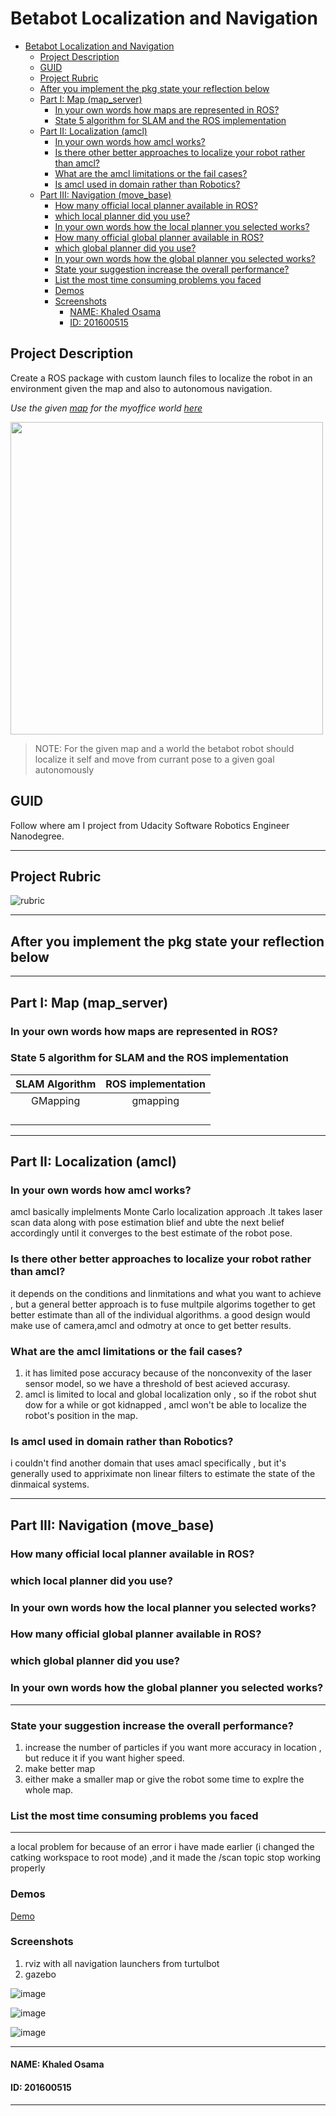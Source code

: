 # Betabot Localization and Navigation

- [Betabot Localization and Navigation](#betabot-localization-and-navigation)
  - [Project Description](#project-description)
  - [GUID](#guid)
  - [Project Rubric](#project-rubric)
  - [After you implement the pkg state your reflection below](#after-you-implement-the-pkg-state-your-reflection-below)
  - [Part I: Map (map_server)](#part-i-map-mapserver)
    - [In your own words how maps are represented in ROS?](#in-your-own-words-how-maps-are-represented-in-ros)
    - [State 5 algorithm for SLAM and the ROS implementation](#state-5-algorithm-for-slam-and-the-ros-implementation)
  - [Part II: Localization (amcl)](#part-ii-localization-amcl)
    - [In your own words how amcl works?](#in-your-own-words-how-amcl-works)
    - [Is there other better approaches to localize your robot rather than amcl?](#is-there-other-better-approaches-to-localize-your-robot-rather-than-amcl)
    - [What are the amcl limitations or the fail cases?](#what-are-the-amcl-limitations-or-the-fail-cases)
    - [Is amcl used in domain rather than Robotics?](#is-amcl-used-in-domain-rather-than-robotics)
  - [Part III: Navigation (move_base)](#part-iii-navigation-movebase)
    - [How many official local planner available in ROS?](#how-many-official-local-planner-available-in-ros)
    - [which local planner did you use?](#which-local-planner-did-you-use)
    - [In your own words how the local planner you selected works?](#in-your-own-words-how-the-local-planner-you-selected-works)
    - [How many official global planner available in ROS?](#how-many-official-global-planner-available-in-ros)
    - [which global planner did you use?](#which-global-planner-did-you-use)
    - [In your own words how the global planner you selected works?](#in-your-own-words-how-the-global-planner-you-selected-works)
    - [State your suggestion increase the overall performance?](#state-your-suggestion-increase-the-overall-performance)
    - [List the most time consuming problems you faced](#list-the-most-time-consuming-problems-you-faced)
    - [Demos](#demos)
    - [Screenshots](#screenshots)
      - [NAME: Khaled Osama](#name-khaled-osama)
      - [ID: 201600515](#id-201600515)

## Project Description 

Create a ROS package with custom launch files to localize the robot in an environment given the map and also to autonomous navigation. 

*Use the given [map](map/map2d.yaml) for the myoffice world [here](../betabot_gazebo/worlds/myoffice.world)*

<p float="center">
  <img src="maps/map2d.png" width="500" />
</p>


>NOTE: For the given map and a world the betabot robot should localize it self and move from currant pose to a given goal autonomously

## GUID
Follow where am I project from Udacity Software Robotics Engineer Nanodegree.

---
## Project Rubric

![rubric](img/reviews.jpg)

---

## After you implement the pkg state your reflection below 

---
## Part I: Map (map_server)

###  In your own words how maps are represented in ROS?


###  State 5 algorithm for SLAM and the ROS implementation

| SLAM Algorithm | ROS implementation |
|:--------------:|:------------------:|
|     GMapping   |      gmapping      |
|                |                    |
|                |                    |
|                |                    |
|                |                    |

---

## Part II: Localization (amcl)

### In your own words how amcl works?

amcl basically implelments Monte Carlo localization approach .It takes laser scan data along with pose estimation blief and ubte the next belief accordingly until it converges to the best estimate of the robot pose.

### Is there other better approaches to localize your robot rather than amcl?

it depends on the conditions and linmitations and what you want to achieve , but a general better approach is to fuse multpile algorims together to get better estimate than all of the individual algorithms.  a good design would make use of camera,amcl and odmotry at once to get better results.

### What are the amcl limitations or the fail cases?

1. it has limited pose accuracy because of the nonconvexity of the laser sensor model, so we have a threshold of best acieved accurasy.
2. amcl is limited to local and global localization only , so if the robot shut dow for a while or got kidnapped , amcl won't be able to localize the robot's position in the map.

### Is amcl used in domain rather than Robotics?

i couldn't find another domain that uses amacl specifically , but it's generally used to appriximate non linear filters to estimate the state of the dinmaical systems.

---

## Part III: Navigation (move_base)

### How many official local planner available in ROS?

### which local planner did you use?

### In your own words how the local planner you selected works?

### How many official global planner available in ROS?

### which global planner did you use?

### In your own words how the global planner you selected works?


---

### State your suggestion increase the overall performance?

1. increase the number of particles if you want more accuracy in location , but reduce it if you want higher speed.
2. make better map
3. either make a smaller map or give the robot some time to explre the whole map.

### List the most time consuming problems you faced

---
a local problem for because of an error i have made earlier (i changed the catking workspace to root mode) ,and it made the /scan topic stop working properly

### Demos


[Demo](https://drive.google.com/file/d/1mvB0OVu2CAYWVje0eDH37sPZxcjbTVlu/view?usp=sharing)

### Screenshots

1. rviz with all navigation launchers from turtulbot
2. gazebo

![image](rviz_simulation.png)

![image](rviz_simulation_convergence.png)

![image](gazebo_simulation.png)

---

#### NAME: Khaled Osama
#### ID: 201600515

---
